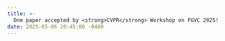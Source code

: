 ```yaml
---
title: >-
  One paper accepted by <strong>CVPR</strong> Workshop on FGVC 2025!
date: 2025-05-06 20:45:00 -0400
---
```


